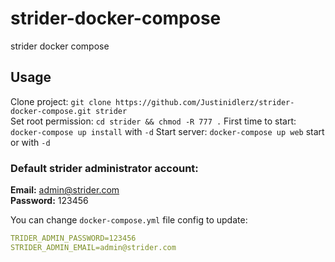 # strider-docker-compose
strider docker compose

## Usage
Clone project: `git clone https://github.com/Justinidlerz/strider-docker-compose.git strider`  
Set root permission: `cd strider && chmod -R 777 .`
First time to start: `docker-compose up install` with `-d` 
Start server: `docker-compose up web` start or with `-d` 
   
### Default strider administrator account:
 **Email:** admin@strider.com   
 **Password:** 123456

You can change `docker-compose.yml` file config to update:   
```yml
TRIDER_ADMIN_PASSWORD=123456
STRIDER_ADMIN_EMAIL=admin@strider.com
``` 
